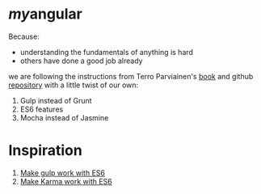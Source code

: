 # *my*angular
Because:
 * understanding the fundamentals of anything is hard
 * others have done a good job already

we are following the instructions from Terro Parviainen's
[book](https://vk.com/doc200673201_437264093?hash=52af73b50e55295ed4&dl=feb3b3a310863dc390)
and github [repository](https://github.com/teropa/build-your-own-angularjs/)
with a little twist of our own:

1. Gulp instead of Grunt
2. ES6 features
3. Mocha instead of Jasmine

# Inspiration
1. [Make gulp work with ES6](https://markgoodyear.com/2015/06/using-es6-with-gulp/)
2. [Make Karma work with ES6](https://github.com/karma-runner/karma/issues/1597#issuecomment-165908585)